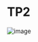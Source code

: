 # TP2
![image](https://github.com/cpelaezdc/project_streaming/assets/163745780/33bbdc1d-7b64-44bf-8e96-553a6435dad3)
